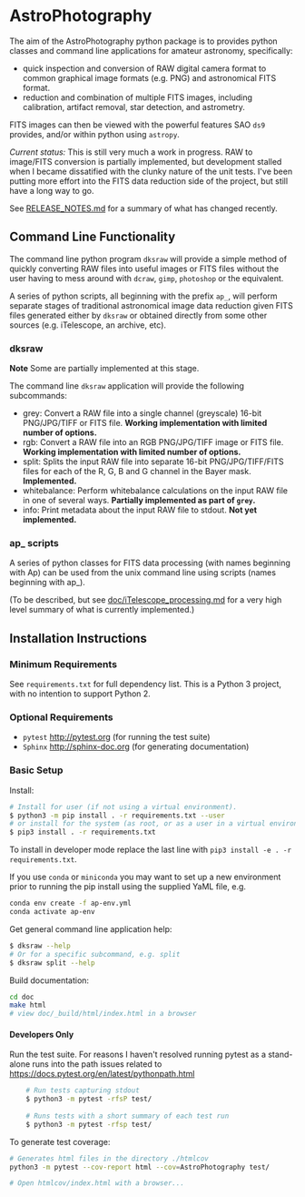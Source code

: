 # AstroPhotography

The aim of the AstroPhotography python package is to provides python 
classes and command line applications for amateur astronomy, specifically:

- quick inspection and conversion of RAW digital camera format to common 
  graphical image formats (e.g. PNG) and astronomical FITS format.
- reduction and combination of multiple FITS images, including calibration,
  artifact removal, star detection, and astrometry.

FITS images can then be viewed with the powerful features SAO `ds9`
provides, and/or within python using `astropy`.

*Current status:* This is still very much a work in progress. RAW to 
image/FITS conversion is partially implemented, but development stalled
when I became dissatified with the clunky nature of the unit tests. I've
been putting more effort into the FITS data reduction side of the project,
but still have a long way to go.

See [RELEASE_NOTES.md](RELEASE_NOTES.md) for a summary of what has 
changed recently.

## Command Line Functionality

The command line python program `dksraw` will provide a simple method of
quickly converting RAW files into useful images or FITS files without 
the user having to mess around with `dcraw`, `gimp`, `photoshop` or 
the equivalent.

A series of python scripts, all beginning with the prefix `ap_`, will 
perform separate stages of traditional astronomical image data reduction
given FITS files generated either by `dksraw` or obtained directly
from some other sources (e.g. iTelescope, an archive, etc).

### dksraw

**Note** Some are partially implemented at this stage. 

The command line `dksraw` application will provide the following subcommands:
- grey: Convert a RAW file into a single channel (greyscale) 16-bit PNG/JPG/TIFF or 
        FITS file. **Working implementation with limited number of options.**
- rgb: Convert a RAW file into an RGB PNG/JPG/TIFF image or FITS file. 
  **Working implementation with limited number of options.**
- split: Splits the input RAW file into separate 16-bit PNG/JPG/TIFF/FITS 
  files for each of the R, G, B and G channel in the Bayer mask. **Implemented.**
- whitebalance: Perform whitebalance calculations on the input RAW file in one
                of several ways. **Partially implemented as part of `grey`.**
- info: Print metadata about the input RAW file to stdout.  **Not yet implemented.**

### ap_ scripts

A series of python classes for FITS data processing (with names beginning 
with Ap) can be used from the unix command line using scripts (names 
beginning with ap_).

(To be described, but see [doc/iTelescope_processing.md](doc/iTelescope_processing.md)
for a very high level summary of what is currently implemented.)

## Installation Instructions

### Minimum Requirements

See `requirements.txt` for full dependency list. This is a Python 3 
project, with no intention to support Python 2.

### Optional Requirements

- `pytest` http://pytest.org (for running the test suite)
- `Sphinx` http://sphinx-doc.org (for generating documentation)


### Basic Setup

Install:

```bash
# Install for user (if not using a virtual environment).
$ python3 -m pip install . -r requirements.txt --user
# or install for the system (as root, or as a user in a virtual environment).
$ pip3 install . -r requirements.txt
```

To install in developer mode replace the last line with 
`pip3 install -e . -r requirements.txt`.

If you use `conda` or `miniconda` you may want to set up a new
environment prior to running the pip install using the supplied
YaML file, e.g.
```bash
conda env create -f ap-env.yml
conda activate ap-env 
```

Get general command line application help:

```bash
$ dksraw --help
# Or for a specific subcommand, e.g. split
$ dksraw split --help
```

Build documentation:

```bash
cd doc
make html
# view doc/_build/html/index.html in a browser
```

#### Developers Only

Run the test suite. For reasons I haven't resolved running pytest as a stand-alone
runs into the path issues related to https://docs.pytest.org/en/latest/pythonpath.html

```bash
    # Run tests capturing stdout
    $ python3 -m pytest -rfsP test/
    
    # Runs tests with a short summary of each test run
    $ python3 -m pytest -rfsp test/
```

To generate test coverage:
```bash
# Generates html files in the directory ./htmlcov
python3 -m pytest --cov-report html --cov=AstroPhotography test/

# Open htmlcov/index.html with a browser...
```

